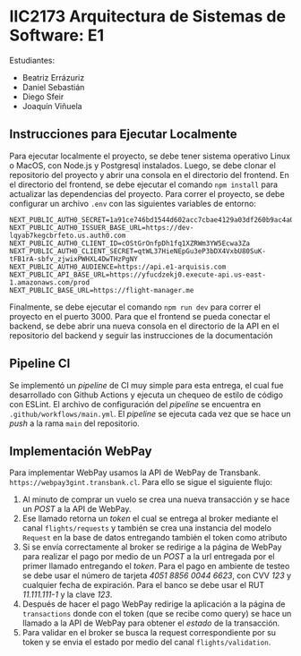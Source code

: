 # IIC2173 Arquitectura de Sistemas de Software: E1

Estudiantes:

* Beatriz Errázuriz
* Daniel Sebastián
* Diego Sfeir
* Joaquín Viñuela

## Instrucciones para Ejecutar Localmente

Para ejecutar localmente el proyecto, se debe tener sistema operativo Linux o MacOS, con Node.js y Postgresql instalados. Luego, se debe clonar el repositorio del proyecto y abrir una consola en el directorio del frontend. En el directorio del frontend, se debe ejecutar el comando `npm install` para actualizar las dependencias del proyecto. Para correr el proyecto, se debe configurar un archivo `.env` con las siguientes variables de entorno:

```[.env]
NEXT_PUBLIC_AUTH0_SECRET=1a91ce746bd1544d602acc7cbae4129a03df260b9ac4a0404a5a4bc24ac8f613
NEXT_PUBLIC_AUTH0_ISSUER_BASE_URL=https://dev-lqyab7kegcbrfeto.us.auth0.com
NEXT_PUBLIC_AUTH0_CLIENT_ID=cOStGrOnfpDh1fq1XZRWm3YW5Ecwa3Za
NEXT_PUBLIC_AUTH0_CLIENT_SECRET=qtWL37HieNEpGu3eP3bDX4VxbU80SuK-tFB1rA-sbfv_zjwixPWHXL4DwTHzPgNY
NEXT_PUBLIC_AUTH0_AUDIENCE=https://api.e1-arquisis.com
NEXT_PUBLIC_API_BASE_URL=https://yfucdzekj0.execute-api.us-east-1.amazonaws.com/prod
NEXT_PUBLIC_BASE_URL=https://flight-manager.me
```

Finalmente, se debe ejecutar el comando `npm run dev` para correr el proyecto en el puerto 3000. Para que el frontend se pueda conectar el backend, se debe abrir una nueva consola en el directorio de la API en el repositorio del backend y seguir las instrucciones de la documentación

## Pipeline CI

Se implementó un *pipeline* de CI muy simple para esta entrega, el cual fue desarrollado con Github Actions y ejecuta un chequeo de estilo de código con ESLint. El archivo de configuración del *pipeline* se encuentra en `.github/workflows/main.yml`. El *pipeline* se ejecuta cada vez que se hace un *push* a la rama `main` del repositorio.

## Implementación WebPay

Para implementar WebPay usamos la API de WebPay de Transbank. `https://webpay3gint.transbank.cl`. Para ello se sigue el siguiente flujo:

1. Al minuto de comprar un vuelo se crea una nueva transacción y se hace un *POST* a la API de WebPay.
2. Ese llamado retorna un *token* el cual se entrega al broker mediante el canal `flights/requests` y también se crea una instancia del modelo `Request` en la base de datos entregando también el token como atributo
3. Si se envía correctamente al broker se redirige a la página de WebPay para realizar el pago por medio de un *POST* a la url entregada por el primer llamado entregando el *token*. Para el pago en ambiente de testeo se debe usar el número de tarjeta *4051 8856 0044 6623*, con CVV *123* y cualquier fecha de expiración. Para el banco se debe usar el RUT *11.111.111-1* y la clave *123*.
4. Después de hacer el pago WebPay redirige la aplicación a la página de `transactions` donde con el token (que se recibe como query) se hace un llamado a la API de WebPay para obtener el *estado* de la transacción.
5. Para validar en el broker se busca la request correspondiente por su token y se envia el estado por medio del canal `flights/validation`.
